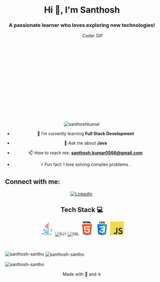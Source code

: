 <h1 align="center">Hi 👋, I'm Santhosh</h1>
<h3 align="center">A passionate learner who loves exploring new technologies!</h3>

<center>
<img src="https://media.giphy.com/media/qgQUggAC3Pfv687qPC/giphy.gif" align="right" alt="Coder GIF" width="450" height="290" style="border-radius: 100%;">
</center>

<br><br>

<center>
<img src="https://komarev.com/ghpvc/?username=santhoshkumar&label=Profile%20views&color=40f028&style=flat" alt="santhoshkumar" />

- 🌱 I’m currently learning **Full Stack Development**

- 💬 Ask me about **Java**

- 📫 How to reach me: **<a href="mailto:santhosh.kumar0566@gmail.com">santhosh.kumar0566@gmail.com</a>**

- ⚡ Fun fact: I love solving complex problems .

<h2 align="left">Connect with me:</h2>
<a href="https://www.linkedin.com/in/santhosh-kumar0566/" target="blank"><img align="center" src="https://img.shields.io/badge/linkedin-%230077B5.svg?&style=for-the-badge&logo=linkedin&logoColor=white" alt="LinkedIn" height="34" width="82" /></a>&nbsp;

<h2>Tech Stack 💻</h2>
<code><img height="45" src="https://raw.githubusercontent.com/devicons/devicon/master/icons/java/java-original.svg" alt="Java"></code>
<code><img height="45" src="https://www.vectorlogo.zone/logos/git-scm/git-scm-icon.svg" alt="Git"></code>
<code><img height="45" src="https://icon-library.com/images/mysql-icon/mysql-icon-14.jpg" alt="SQL"></code>
<code><img height="45" src="https://raw.githubusercontent.com/github/explore/80688e429a7d4ef2fca1e82350fe8e3517d3494d/topics/html/html.png" alt="HTML"></code>
<code><img height="45" src="https://raw.githubusercontent.com/github/explore/80688e429a7d4ef2fca1e82350fe8e3517d3494d/topics/css/css.png" alt="CSS"></code>
<code><img height="45" src="https://raw.githubusercontent.com/github/explore/80688e429a7d4ef2fca1e82350fe8e3517d3494d/topics/javascript/javascript.png" alt="JavaScript"></code>


</center>
<br><br>


<p><img align="left" src="https://github-readme-stats.vercel.app/api/top-langs?username=santhosh-santho&show_icons=true&locale=en&layout=compact" alt="santhosh-santho"  /></p>

<p>&nbsp;<img align="center" src="https://github-readme-stats.vercel.app/api?username=santhosh-santho&show_icons=true&locale=en" alt="santhosh-santho" /></p>

<p><img align="center" src="https://github-readme-streak-stats.herokuapp.com/?user=santhosh-santho&" alt="santhosh-santho" /></p>



<p align="center">Made with 💖 and ☕</p>

